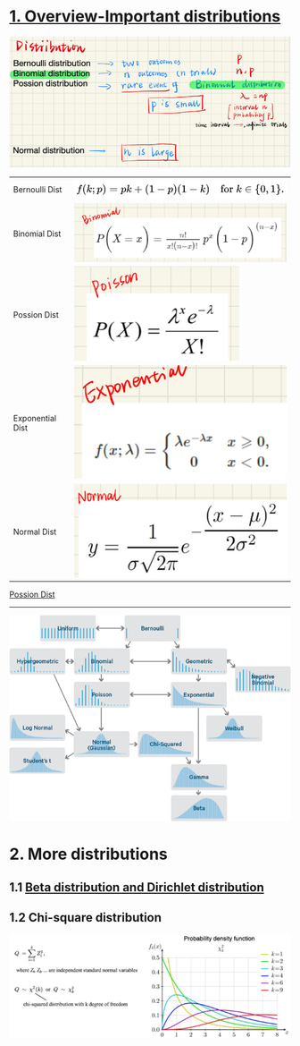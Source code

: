 # [1. Overview-Important distributions](https://jonathan-hui.medium.com/machine-learning-summary-fundamental-6562ff7448a)
![picture 3](../../images/3385c70114c7592013958a97b31d244d5b2f3d44a3b6f944a4c711481e6603a5.png)  

|   |   |
|---|---|
| Bernoulli Dist   | ![picture 9](../../images/a83afe190779eaec6bf7fc12e082f5d2e649b9fa7f167f82bc0730fcbed6b0e0.png)  |   
| Binomial Dist  |![  1](../../images/9a0c8c0f3c48bd139a2521872dd7cd06881e3aff0ae50e9d490116f9d96bc8d0.png)    |   
| Possion Dist   |![picture 7](../../images/0cce99b4c91993a3217dbfd6e5adccf173264fe1b192bf55789faacd77139359.png)    | 
| Exponential Dist  |  ![picture 10](../../images/94b963101c68a4958e2e94bfbd8de96cf0c2cee3e464c622fd97ccb0591d8b5e.png)  |
| Normal Dist   |![picture 8](../../images/c39d389e3280cead3d54851800554905e50b81b2aa9ab2d24f72d16b1243d0f9.png)  |

[Possion Dist](https://towardsdatascience.com/poisson-distribution-intuition-and-derivation-1059aeab90d)

---

![picture 5](../../images/2b4abbbdd911bad23af5afb033a7369053596d51284732abb9c477a0b59c8cd3.png)  
# 2. More distributions 
## 1.1 [Beta distribution and Dirichlet distribution](https://towardsdatascience.com/beta-distribution-intuition-examples-and-derivation-cf00f4db57af)
## 1.2 Chi-square distribution
![picture 11](../../images/adf2cde20eeb27e3eb5dad049e6ce83b1f25b0ab53fb97a79aa579d5dff0994f.png)  
